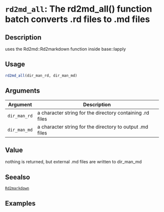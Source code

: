 # `rd2md_all`: The rd2md_all() function batch converts .rd files to .md files

## Description


 uses the Rd2md::Rd2markdown function inside base::lapply


## Usage

```r
rd2md_all(dir_man_rd, dir_man_md)
```


## Arguments

Argument      |Description
------------- |----------------
```dir_man_rd```     |     a character string for the directory containing .rd files
```dir_man_md```     |     a character string for the directory to output .md files

## Value


 nothing is returned, but external .md files are written to dir_man_md


## Seealso


 [`Rd2markdown`](Rd2markdown.html) 


## Examples

```r 
 
 ``` 

